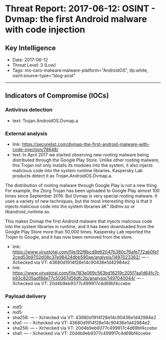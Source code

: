 # Threat Report: 2017-06-12: OSINT - Dvmap: the first Android malware with code injection


## Key Intelligence
* Date: 2017-06-12
* Threat Level: 3 (Low)
* Tags: ms-caro-malware:malware-platform="AndroidOS", tlp:white, osint:source-type="blog-post"

---

## Indicators of Compromise (IOCs)
### Antivirus detection
* text: Trojan.AndroidOS.Dvmap.a

### External analysis
* link: https://securelist.com/dvmap-the-first-android-malware-with-code-injection/78648/
* text: In April 2017 we started observing new rooting malware being distributed through the Google Play Store. Unlike other rooting malware, this Trojan not only installs its modules into the system, it also injects malicious code into the system runtime libraries. Kaspersky Lab products detect it as Trojan.AndroidOS.Dvmap.a.

The distribution of rooting malware through Google Play is not a new thing. For example, the Ztorg Trojan has been uploaded to Google Play almost 100 times since September 2016. But Dvmap is very special rooting malware. It uses a variety of new techniques, but the most interesting thing is that it injects malicious code into the system libraries â€“ libdmv.so or libandroid_runtime.so.

This makes Dvmap the first Android malware that injects malicious code into the system libraries in runtime, and it has been downloaded from the Google Play Store more than 50,000 times. Kaspersky Lab reported the Trojan to Google, and it has now been removed from the store.
* link: https://www.virustotal.com/file/92f8bcd9e62047b380c76afe772ab0fe12ced53b9702d08c37e98424dbb590ae/analysis/1497023362/ — - Xchecked via VT: 43680d1914f28e14c90436e1d42984e2
* link: https://www.virustotal.com/file/183e069c563bd16219c205f7aa1d64fc7cb93c8205adf8de77c50367d56dfc2b/analysis/1497040044/ — - Xchecked via VT: 20d4b9eb9377c499917c4d69bf4ccebe

### Payload delivery
* md5: <md5>
* md5: <md5>
* sha256: <sha256> — - Xchecked via VT: 43680d1914f28e14c90436e1d42984e2
* sha1: <sha1> — - Xchecked via VT: 43680d1914f28e14c90436e1d42984e2
* sha256: <sha256> — - Xchecked via VT: 20d4b9eb9377c499917c4d69bf4ccebe
* sha1: <sha1> — - Xchecked via VT: 20d4b9eb9377c499917c4d69bf4ccebe

